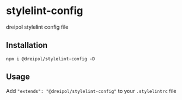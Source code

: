 # stylelint-config
dreipol stylelint config file

## Installation

```shell
npm i @dreipol/stylelint-config -D
```

## Usage

Add `"extends": "@dreipol/stylelint-config"` to your `.stylelintrc` file
